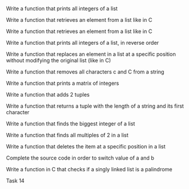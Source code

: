 Write a function that prints all integers of a list

Write a function that retrieves an element from a list like in C

Write a function that retrieves an element from a list like in C

Write a function that prints all integers of a list, in reverse order

Write a function that replaces an element in a list at a specific position without modifying the original list (like in C)

Write a function that removes all characters c and C from a string

Write a function that prints a matrix of integers

Write a function that adds 2 tuples

Write a function that returns a tuple with the length of a string and its first character

Write a function that finds the biggest integer of a list

Write a function that finds all multiples of 2 in a list

Write a function that deletes the item at a specific position in a list

Complete the source code in order to switch value of a and b

Write a function in C that checks if a singly linked list is a palindrome

Task 14
